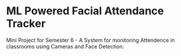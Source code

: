 # ML Powered Facial Attendance Tracker
Mini Project for Semester 6 - A System for monitoring Attendence in classrooms using Cameras and Face Detection. 
